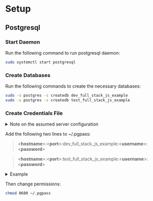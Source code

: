 # Setup

## Postgresql

### Start Daemon
Run the following command to run postgresql daemon:

```sh
sudo systemctl start postgresql
```

### Create Databases

Run the following commands to create the necessary databases:

```sh
sudo -u postgres -s createdb dev_full_stack_js_example
sudo -u postgres -s createdb test_full_stack_js_example
```

### Create Credentials File

<details>
	<summary>Note on the assumed server configuration</summary>
A credentials file assumes that you have password authentication set up in your config file: `/var/lib/pgsql/data/pg_hba.conf`.
	
(Note that md5 is very insecure, and that there are alternatives.)

TYPE | DATABASE | USER | ADDRESS | METHOD
--- | --- | --- | --- | ---
local | all | all | | md5
host | all | all | 127.0.0.1/32 | md5

</details>

Add the following two lines to ~/.pgpass:

> \<**hostname**\>:\<**port**\>:dev\_full\_stack\_js\_example:\<**username**\>:\<**password**\>

> \<**hostname**\>:\<**port**\>:test\_full\_stack\_js\_example:\<**username**\>:\<**password**\>

<details>
    <summary>Example</summary>

    > localhost:5432:dev_full_stack_js_example:user:mypassword
    > localhost:5432:test_full_stack_js_example:user:mypassword
</details>

Then change permissions:

```sh
chmod 0600 ~/.pgpass
```